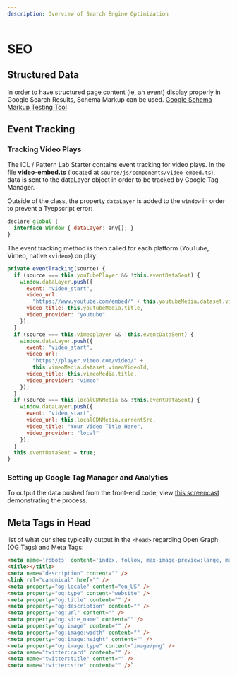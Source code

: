 ```yaml
---
description: Overview of Search Engine Optimization
---
```


# SEO

## Structured Data

In order to have structured page content (ie, an event) display properly in Google Search Results, Schema Markup can be used.
[Google Schema Markup Testing Tool](https://developers.google.com/search/docs/appearance/structured-data)

## Event Tracking

### Tracking Video Plays

The ICL / Pattern Lab Starter contains event tracking for video plays. In the file **video-embed.ts** (located at `source/js/components/video-embed.ts`), data is sent to the dataLayer object in order to be tracked by Google Tag Manager.

Outside of the class, the property `dataLayer` is added to the `window` in order to prevent a Tyepscript error:

```javascript
declare global {
  interface Window { dataLayer: any[]; }
}
```

The event tracking method is then called for each platform (YouTube, Vimeo, native `<video>`) on play:

```javascript
private eventTracking(source) {
  if (source === this.youTubePlayer && !this.eventDataSent) {
    window.dataLayer.push({
      event: "video_start",
      video_url:
        "https://www.youtube.com/embed/" + this.youtubeMedia.dataset.vid,
      video_title: this.youtubeMedia.title,
      video_provider: "youtube"
    });
  }
  if (source === this.vimeoplayer && !this.eventDataSent) {
    window.dataLayer.push({
      event: "video_start",
      video_url:
        "https://player.vimeo.com/video/" +
        this.vimeoMedia.dataset.vimeoVideoId,
      video_title: this.vimeoMedia.title,
      video_provider: "vimeo"
    });
  }
  if (source === this.localCDNMedia && !this.eventDataSent) {
    window.dataLayer.push({
      event: "video_start",
      video_url: this.localCDNMedia.currentSrc,
      video_title: "Your Video Title Here",
      video_provider: "local"
    });
  }
  this.eventDataSent = true;
}
```

### Setting up Google Tag Manager and Analytics

To output the data pushed from the front-end code, view [this screencast](https://drive.google.com/file/d/19gaBwlM5Q3naJ20fTwDOnurHrNHODHX1/view) demonstrating the process.

## Meta Tags in Head

list of what our sites typically output in the `<head>` regarding Open Graph (OG Tags) and Meta Tags:

```HTML
<meta name='robots' content='index, follow, max-image-preview:large, max-snippet:-1, max-video-preview:-1' />
<title></title>
<meta name="description" content="" />
<link rel="canonical" href="" />
<meta property="og:locale" content="en_US" />
<meta property="og:type" content="website" />
<meta property="og:title" content="" />
<meta property="og:description" content="" />
<meta property="og:url" content="" />
<meta property="og:site_name" content="" />
<meta property="og:image" content="" />
<meta property="og:image:width" content="" />
<meta property="og:image:height" content="" />
<meta property="og:image:type" content="image/png" />
<meta name="twitter:card" content="" />
<meta name="twitter:title" content="" />
<meta name="twitter:site" content="" />`
```

